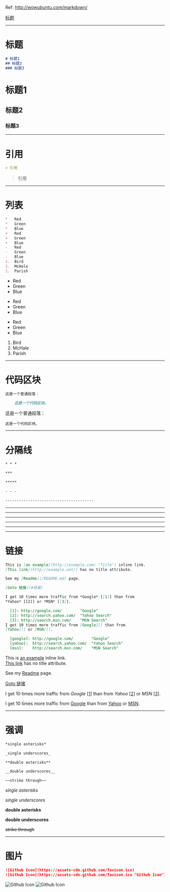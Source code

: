 Ref: http://wowubuntu.com/markdown/

[标题](#标题)

***************************************

# 标题
``` markdown
# 标题1
## 标题2
### 标题3
```
# 标题1
## 标题2
### 标题3

***************************************

# 引用
``` markdown
> 引用
```
> 引用

***************************************

# 列表
``` markdown
*   Red
*   Green
*   Blue
+   Red
+   Green
+   Blue
-   Red
-   Green
-   Blue
1.  Bird
1.  McHale
1.  Parish
```
*   Red
*   Green
*   Blue
+   Red
+   Green
+   Blue
-   Red
-   Green
-   Blue
1.  Bird
1.  McHale
1.  Parish

***************************************

# 代码区块
``` markdown
这是一个普通段落：

    这是一个代码区块。
```
这是一个普通段落：

    这是一个代码区块。

***************************************

# 分隔线
``` markdown
* * *

***

*****

- - -

---------------------------------------
```
* * *

***

*****

- - -

---------------------------------------

***************************************

# 链接
``` markdown
This is [an example](http://example.com/ "Title") inline link.  
[This link](http://example.net/) has no title attribute. 

See my [Readme](/README.md) page.  

[Goto 链接](#链接)

I get 10 times more traffic from *Google* [[1]] than from
*Yahoo* [[2]] or *MSN* [[3]].

  [1]: http://google.com/        "Google"
  [2]: http://search.yahoo.com/  "Yahoo Search"
  [3]: http://search.msn.com/    "MSN Search"
I get 10 times more traffic from [Google][] than from
[Yahoo][] or [MSN][].

  [google]: http://google.com/        "Google"
  [yahoo]:  http://search.yahoo.com/  "Yahoo Search"
  [msn]:    http://search.msn.com/    "MSN Search"
```
This is [an example](http://example.com/ "Title") inline link.  
[This link](http://example.net/) has no title attribute. 

See my [Readme](/README.md) page.  

[Goto 链接](#链接)

I get 10 times more traffic from *Google* [[1]] than from
*Yahoo* [[2]] or *MSN* [[3]].

  [1]: http://google.com/        "Google"
  [2]: http://search.yahoo.com/  "Yahoo Search"
  [3]: http://search.msn.com/    "MSN Search"
I get 10 times more traffic from [Google][] than from
[Yahoo][] or [MSN][].

  [google]: http://google.com/        "Google"
  [yahoo]:  http://search.yahoo.com/  "Yahoo Search"
  [msn]:    http://search.msn.com/    "MSN Search"

***************************************

# 强调
``` markdown
*single asterisks*

_single underscores_

**double asterisks**

__double underscores__

~~strike through~~
```
*single asterisks*

_single underscores_

**double asterisks**

__double underscores__

~~strike through~~

***************************************

# 图片
``` markdown
![Github Icon](https://assets-cdn.github.com/favicon.ico)
![Github Icon](https://assets-cdn.github.com/favicon.ico "Github Icon")
```
![Github Icon](https://assets-cdn.github.com/favicon.ico)
![Github Icon](https://assets-cdn.github.com/favicon.ico "Github Icon")
